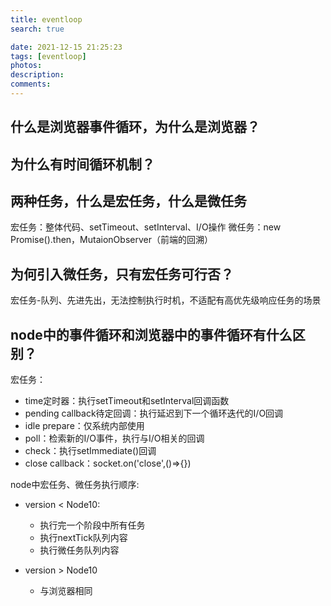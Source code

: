 ```yaml
---
title: eventloop
search: true

date: 2021-12-15 21:25:23
tags: [eventloop]
photos:
description:
comments:
---
```


## 什么是浏览器事件循环，为什么是浏览器？

## 为什么有时间循环机制？

## 两种任务，什么是宏任务，什么是微任务

宏任务：整体代码、setTimeout、setInterval、I/O操作
微任务：new Promise().then，MutaionObserver（前端的回溯）

## 为何引入微任务，只有宏任务可行否？

宏任务-队列、先进先出，无法控制执行时机，不适配有高优先级响应任务的场景

## node中的事件循环和浏览器中的事件循环有什么区别？

宏任务：
- time定时器：执行setTimeout和setInterval回调函数
- pending callback待定回调：执行延迟到下一个循环迭代的I/O回调
- idle prepare：仅系统内部使用
- poll：检索新的I/O事件，执行与I/O相关的回调
- check：执行setImmediate()回调
- close callback：socket.on('close',()=>{})


node中宏任务、微任务执行顺序:

- version < Node10:
    - 执行完一个阶段中所有任务
    - 执行nextTick队列内容
    - 执行微任务队列内容

- version > Node10
    - 与浏览器相同

